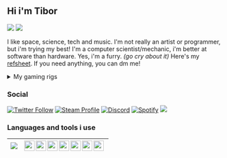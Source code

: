 ## Hi i'm Tibor
![](https://github-readme-streak-stats.herokuapp.com/?user=Tibor309&theme=react&hide_border=true&count_private=false)
![](https://github-readme-stats.vercel.app/api?username=tibor309&theme=react&hide_border=true&include_all_commits=false&count_private=false&hide_rank=true)
<br/>

I like space, science, tech and music. I'm not really an artist or programmer, but i'm trying my best! I'm a computer scientist/mechanic, i'm better at software than hardware. Yes, i'm a furry. *(go cry about it)* Here's my [refsheet](https://ref.st/tibor). If you need anything, you can dm me!



<details>
<summary>
  My gaming rigs
</summary>
<br >

## :desktop_computer: PC config
I use this build to code, game, and to talk with my friends. I know it's not powerful, but it's enough for me.

```text
tibor@TiborPC
----------------- 
OS: Windows 10 Pro x64 (ReviOS)
Kernel:
Shell:
DE: Aero
Terminal: Windows Terminal
CPU: Intel Pentium G4560 (4) @ 3.50GHz
GPU: Nvidia GeForce GT 730
Memory: 8GB DDR4 (single channel)
```
  
## :computer: Laptop config
And i use this build for my school work, code, and everything.

```text
tibor@TiborLaptop
----------------- 
OS: Ubuntu 21.10 x86_64
Host: Latitude E5520 01
Kernel: 5.13.0-30-generic 
Shell: bash 5.1.8
DE: GNOME 40.5
Terminal: gnome-terminal
CPU: Intel i3-2330M (4) @ 2.20GHz 
GPU: Intel 2nd Generation Core Processor
Memory: 7845MiB
```
</details>


### Social
[![Twitter Follow](https://img.shields.io/badge/Twitter-1DA1F2?style=flat&logo=twitter&logoColor=white)][twitter]
[![Steam Profile](https://img.shields.io/badge/Steam-%23000000?style=flat&logo=steam)][steam]
[![Discord](https://img.shields.io/badge/Discord-7289DA?style=flat&logo=discord&logoColor=white)][discord]
[![Spotify](https://img.shields.io/badge/Spotify-1ED760?&style=flat&logo=spotify&logoColor=white)][spotify]
[![](https://visitcount.itsvg.in/api?id=tibor309&icon=1&color=0)]()


### Languages and tools i use
![](https://github-readme-stats.vercel.app/api/top-langs/?username=Tibor309&theme=react&hide_border=true&include_all_commits=true&count_private=false&layout=compact) | [<img align="left" width="24" src="https://upload.wikimedia.org/wikipedia/commons/thumb/9/9a/Visual_Studio_Code_1.35_icon.svg/2048px-Visual_Studio_Code_1.35_icon.svg.png"/>][vscode] [<img align="left" width="24" src="http://i.imgur.com/5BFecvA.png"/>][py] [<img align="left" width="24" src="https://wasimaster.gallerycdn.vsassets.io/extensions/wasimaster/discord-py-snippets/1.5.2/1633501246102/Microsoft.VisualStudio.Services.Icons.Default"/>][dpy] [<img align="left" width="24" src="https://discord.js.org/static/djs_logo.png"/>][djs] [<img align="left" width="24" src="https://upload.wikimedia.org/wikipedia/commons/0/01/Windows_Terminal_Logo_256x256.png"/>][terminal] [<img align="left" width="24" src="https://upload.wikimedia.org/wikipedia/commons/thumb/a/ab/Logo-ubuntu_cof-orange-hex.svg/1200px-Logo-ubuntu_cof-orange-hex.svg.png"/>][ubuntu] [<img align="left" width="24" src="https://portapps.io/img/logo.png"/>][portapps]
------------- | -------------







<br />
<br />



<!---
links:
--->
[twitter]: https://twitter.com/tibor309
[steam]: https://steamcommunity.com/id/tibor309
[discord]: https://discord.com/channels/@me/711906232956616745
[spotify]: https://open.spotify.com/user/11147307035?si=01e35e0ff9ed4370

[vscode]: https://code.visualstudio.com/
[py]: https://www.python.org/
[dpy]: https://discordpy.readthedocs.io/en/stable/index.html
[djs]: https://discord.js.org/
[terminal]: https://github.com/microsoft/terminal
[ubuntu]: https://ubuntu.com
[portapps]: https://portapps.io/
